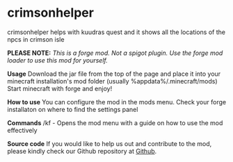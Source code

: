 # crimsonhelper
crimsonhelper helps with kuudras quest and it shows all the locations of the npcs in crimson isle

**PLEASE NOTE:** _This is a forge mod. Not a spigot plugin. Use the forge mod loader to use this mod for yourself._

**Usage**
Download the jar file from the top of the page and place it into your minecraft installation's mod folder (usually %appdata%/.minecraft/mods)
Start minecraft with forge and enjoy!

**How to use**
You can configure the mod in the mods menu. Check your forge installaton on where to find the settings panel

**Commands**
/kf - Opens the mod menu with a guide on how to use the mod effectively

**Source code**
If you would like to help us out and contribute to the mod, please kindly check our Github repository at [Github](https://github.com/schowz/crimsonhelper).